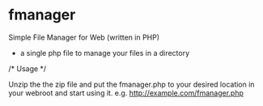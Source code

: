 fmanager
========

Simple File Manager for Web (written in PHP)
 - a single php file to manage your files in a directory 

/* Usage */

Unzip the the zip file and put the fmanager.php to your desired location in your webroot and start using it.
e.g. http://example.com/fmanager.php
